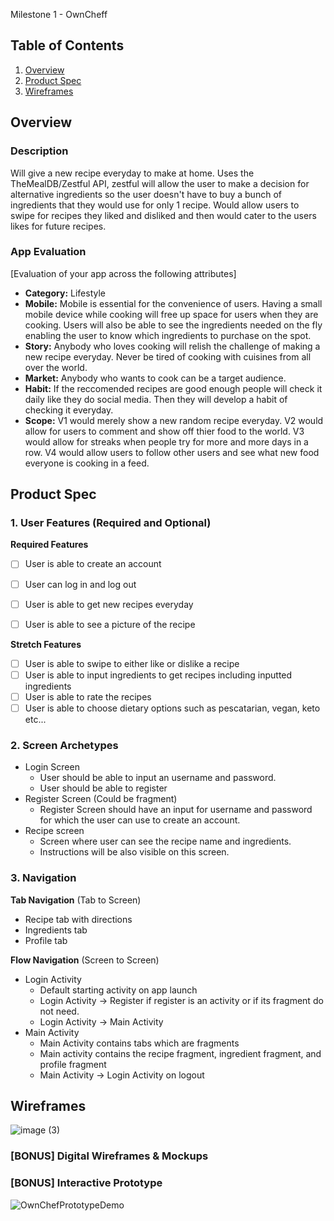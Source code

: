 Milestone 1 - OwnCheff

## Table of Contents

1. [Overview](#Overview)
2. [Product Spec](#Product-Spec)
3. [Wireframes](#Wireframes)

## Overview

### Description

Will give a new recipe everyday to make at home. Uses the TheMealDB/Zestful API, zestful will allow the user to make a decision for alternative ingredients so the user doesn't have to buy a bunch of ingredients that they would use for only 1 recipe. Would allow users to swipe for recipes they liked and disliked and then would cater to the users likes for future recipes.

### App Evaluation

[Evaluation of your app across the following attributes]

- **Category:** Lifestyle
- **Mobile:** Mobile is essential for the convenience of users. Having a small mobile device while cooking will free up space for users when they are cooking. Users will also be able to see the ingredients needed on the fly enabling the user to know which ingredients to purchase on the spot.
- **Story:** Anybody who loves cooking will relish the challenge of making a new recipe everyday. Never be tired of cooking with cuisines from all over the world. 
- **Market:** Anybody who wants to cook can be a target audience. 
- **Habit:** If the reccomended recipes are good enough people will check it daily like they do social media. Then they will develop a habit of checking it everyday. 
- **Scope:** V1 would merely show a new random recipe everyday. V2 would allow for users to comment and show off thier food to the world. V3 would allow for streaks when people try for more and more days in a row. V4 would allow users to follow other users and see what new food everyone is cooking in a feed.

## Product Spec

### 1. User Features (Required and Optional)

**Required Features**

- [ ] User is able to create an account
- [ ] User can log in and log out
- [ ] User is able to get new recipes everyday
- [ ] User is able to see a picture of the recipe


**Stretch Features**

- [ ] User is able to swipe to either like or dislike a recipe
- [ ] User is able to input ingredients to get recipes including inputted ingredients
- [ ] User is able to rate the recipes 
- [ ] User is able to choose dietary options such as pescatarian, vegan, keto etc...

### 2. Screen Archetypes

- Login Screen
  - User should be able to input an username and password.
  - User should be able to register 
- Register Screen (Could be fragment)
    - Register Screen should have an input for username and password for which the user can use to create an account.
- Recipe screen
  - Screen where user can see the recipe name and ingredients.
  - Instructions will be also visible on this screen.

### 3. Navigation

**Tab Navigation** (Tab to Screen)

* Recipe tab with directions
* Ingredients tab
* Profile tab

**Flow Navigation** (Screen to Screen)

- Login Activity
  - Default starting activity on app launch
  - Login Activity -> Register if register is an activity or if its fragment do not need.
  - Login Activity -> Main Activity
- Main Activity
  - Main Activity contains tabs which are fragments
  - Main activity contains the recipe fragment, ingredient fragment, and profile fragment
  - Main Activity -> Login Activity on logout

## Wireframes

![image (3)](https://user-images.githubusercontent.com/37948407/230943125-080f8252-0c82-4077-90e7-484b80cc9342.png)


### [BONUS] Digital Wireframes & Mockups

### [BONUS] Interactive Prototype

![OwnChefPrototypeDemo](https://user-images.githubusercontent.com/37948407/230943261-a76ba43c-2852-4e91-9e52-606d5df53407.gif)

